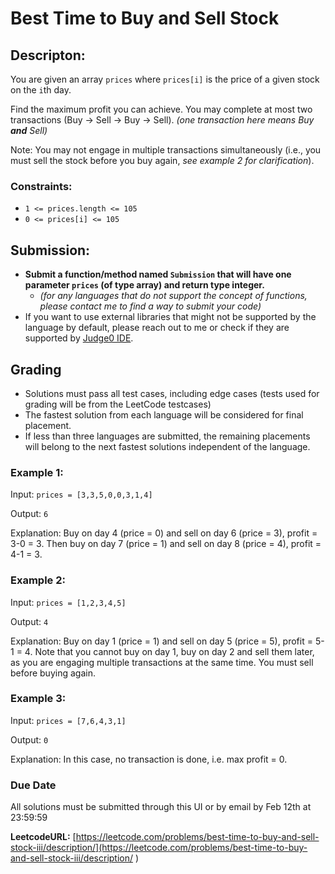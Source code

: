 # Best Time to Buy and Sell Stock


## Descripton:

You are given an array `prices` where `prices[i]` is the price of a given stock on the `i`th day.

Find the maximum profit you can achieve. You may complete at most two transactions (Buy → Sell → Buy → Sell). *(one transaction here means Buy **and** Sell)*

Note: You may not engage in multiple transactions simultaneously (i.e., you must sell the stock before you buy again, *see example 2 for clarification*).

### Constraints:

- `1 <= prices.length <= 105`
- `0 <= prices[i] <= 105`
 
 ## Submission:

- **Submit a function/method named `Submission` that will have one parameter `prices` (of type array) and return type integer.**
  - *(for any languages that do not support the concept of functions, please contact me to find a way to submit your code)*
- If you want to use external libraries that might not be supported by the language by default, please reach out to me or check if they are supported by [Judge0 IDE](https://ide.judge0.com/).
 
## Grading
- Solutions must pass all test cases, including edge cases (tests used for grading will be from the LeetCode testcases)
- The fastest solution from each language will be considered for final placement.
- If less than three languages are submitted, the remaining placements will belong to the next fastest solutions independent of the language.


### Example 1:

Input: `prices = [3,3,5,0,0,3,1,4]`

Output: `6`

Explanation: Buy on day 4 (price = 0) and sell on day 6 (price = 3), profit = 3-0 = 3.
Then buy on day 7 (price = 1) and sell on day 8 (price = 4), profit = 4-1 = 3.

### Example 2:


Input: `prices = [1,2,3,4,5]`

Output: `4`

Explanation: Buy on day 1 (price = 1) and sell on day 5 (price = 5), profit = 5-1 = 4.
Note that you cannot buy on day 1, buy on day 2 and sell them later, as you are engaging multiple transactions at the same time. You must sell before buying again.

### Example 3:

Input: `prices = [7,6,4,3,1]`

Output: `0`

Explanation: In this case, no transaction is done, i.e. max profit = 0.

### Due Date
All solutions must be submitted through this UI or by email by Feb 12th at 23:59:59

**LeetcodeURL:** [https://leetcode.com/problems/best-time-to-buy-and-sell-stock-iii/description/](https://leetcode.com/problems/best-time-to-buy-and-sell-stock-iii/description/
)

 

